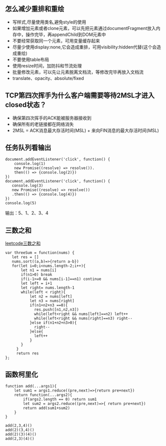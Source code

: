 ## 怎么减少重排和重绘
* 写样式,尽量使用类名,避免style的使用
* 如果增加元素或者clone元素，可以先把元素通过documentFragment放入内存中，操作完毕，再appendChild到DOM元素中
* 不要经常获取同一个元素，可用变量缓存起来
* 尽量少使用display:none,它会造成重排，可用visibility:hidden代替(这个会造成重绘)
* 不要使用table布局
* 使用resize时间，加防抖和节流处理
* 批量修改元素，可以先让元素脱离文档流，等修改完毕再放入文档流
* translate、opacity、absolute/fixed
## TCP第四次挥手为什么客户端需要等待2MSL才进入closed状态？
* 确保第四次挥手的ACK能被服务器接收到
* 确保所有的老链接都在网络消失
* 2MSL = ACK消息最大存活时间(MSL) + 来向FIN消息的最大存活时间(MSL)
## 任务队列看输出
````
document.addEventListener('click', function() {
    console.log(1)
    new Promise((resolve) => resolve()).
    then(() => {console.log(2)})
})
document.addEventListener('click', function() {
   console.log(3)
   new Promise((resolve) => resolve())
   .then(() => {console.log(4)})
})
console.log(5)  
````
输出：5、1、2、3、4
## 三数之和
[leetcode三数之和](https://leetcode-cn.com/problems/3sum/)
````
var threeSum = function(nums) {
   let res = []
   nums.sort((a,b)=>{return a-b})
   for(let i=0;i<nums.length-2;i++){
       let n1 = nums[i]
       if(n1>0) break
       if(i-1>=0 && nums[i-1]==n1) continue
       let left = i+1
       let right= nums.length-1
       while(left < right){
           let n2 = nums[left]
           let n3 = nums[right]
           if(n1+n2+n3 ==0){
             res.push([n1,n2,n3])
             while(left<right && nums[left]==n2) left++
             while(left<right && nums[right]==n3) right--
           }else if(n1+n2+n3>0){
             right--
           }else{
             left++
           }
       }
     }
     return res
};
````
## 函数柯里化
````
function add(...args1){
    let sum1 = args1.reduce((pre,next)=>{return pre+next})
    return function(...args2){
        if(args2.length == 0) return sum1
        let sum2 = args2.reduce((pre,next)=>{ return pre+next})
        return add(sum1+sum2)
    }
}

add(2,3,4)()
add(2)(3,4)()
add(2)(3)(4)()
add(2,3)(4)()
````

